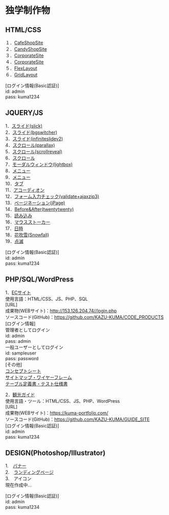 # 独学制作物

## HTML/CSS

１．[CafeShopSite](http://153.126.204.74/sample/lesson1/index.html)       
２．[CandyShopSite](http://153.126.204.74/sample/lesson2/index.html)        
３．[CorporateSite](http://153.126.204.74/sample/lesson3/index.html)        
４．[CorporateSite](http://153.126.204.74/sample/lesson4/index.html)        
５．[FlexLayout](http://153.126.204.74/study/index02.html)  
６．[GridLayout](http://153.126.204.74/study/index03.html)  

[ログイン情報(Basic認証)]  
id: admin  
pass: kuma1234  

## JQUERY/JS

1．[スライド(slick)](http://153.126.204.74/study/sample02.html)  
2．[スライド(bgswitcher)](http://153.126.204.74/study/sample20.html)  
3．[スライド(infiniteslidev2)](http://153.126.204.74/study/sample06.html)  
4．[スクロール(parallax)](http://153.126.204.74/study/sample18.html)  
5．[スクロール(scrollreveal)](http://153.126.204.74/study/sample12.html)  
6．[スクロール](http://153.126.204.74/study/sample01.html)  
7．[モーダルウィンドウ(lightbox)](http://153.126.204.74/study/sample16.html)  
8．[メニュー](http://153.126.204.74/study/sample04.html)  
9．[メニュー](http://153.126.204.74/study/sample05.html)  
10．[タブ](http://153.126.204.74/study/sample07.html)  
11．[アコーディオン](http://153.126.204.74/study/sample08.html)  
12．[フォーム入力チェック(validate+ajaxzip3)](http://153.126.204.74/study/sample14.html)  
13．[ページネーション(jPage)](http://153.126.204.74/study/sample13.html)  
14．[Before&After(twentytwenty)](http://153.126.204.74/study/sample19.html)  
15．[読み込み](http://153.126.204.74/study/sample10.html)  
16．[マウスストーカー](http://153.126.204.74/study/sample11.html)  
17．[日時](http://153.126.204.74/study/sample09.html)  
18．[花吹雪(Snowfall)](http://153.126.204.74/study/sample21.html)  
19．[点滅](http://153.126.204.74/study/sample22.html)  

[ログイン情報(Basic認証)]  
id: admin  
pass: kuma1234  

## PHP/SQL/WordPress

1．[ECサイト](http://153.126.204.74//login.php )  
使用言語：HTML/CSS、JS、PHP、SQL  
[URL]  
成果物(WEBサイト)：http://153.126.204.74//login.php  
ソースコード(GitHub)：https://github.com/KAZU-KUMA/CODE_PRODUCTS  
[ログイン情報]  
管理者としてログイン  
id: admin  
pass: admin  
一般ユーザーとしてログイン  
id: sampleuser  
pass: password  
[その他]  
[コンセプトシート](https://docs.google.com/presentation/d/e/2PACX-1vRHZFbUvCaDwx9wNjqnDOhjDXosQs5MxPFbNIf8yLIbBeGkizOBZV3vMD71CurL5IJH3CQYD3V4qWSs/pub?start=false&loop=false&delayms=3000&slide=id.g884934fa08_1_132)  
[サイトマップ・ワイヤーフレーム](https://docs.google.com/presentation/d/e/2PACX-1vTkiNCIhdDyYe9uCzu5IJLGIW5vTGLBjlwJgMW97oFPt9RmYAY9Z63pC_aS0ZaOWAmB4hpA5n21CTgB/pub?start=false&loop=false&delayms=3000&slide=id.g80b6363779_0_0)  
[テーブル定義書・テスト仕様書](https://docs.google.com/spreadsheets/d/e/2PACX-1vRd22QJfTEqvJqLu-G5inUQYFfzQd2p0con8FNSAK9GJbkASp89mtj9-TVlqJfGnhH_p4gNsSajm6gI/pubhtml#)  

2．[観光ガイド](https://kuma-portfolio.com/)  
使用言語・ツール：HTML/CSS、JS、PHP、WordPress  
[URL]  
成果物(WEBサイト)：https://kuma-portfolio.com/  
ソースコード(GitHub)：https://github.com/KAZU-KUMA/GUIDE_SITE  
[ログイン情報(Basic認証)]  
id: admin  
pass: kuma1234 

## DESIGN(Photoshop/Illustrator)  
1.　[バナー](http://153.126.204.74/study/design01.html)  
2.　[ランディングページ](http://153.126.204.74/study/design02.html)  
3.　アイコン  
現在作成中...


[ログイン情報(Basic認証)]  
id: admin  
pass: kuma1234 

